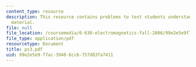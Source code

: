 ```yaml
---
content_type: resource
description: This resource contains problems to test students understanding of course
  material.
file: null
file_location: /coursemedia/6-630-electromagnetics-fall-2006/99e2e5e9f7ac39486cc6757d83fa7411_ps3.pdf
file_type: application/pdf
resourcetype: Document
title: ps3.pdf
uid: 99e2e5e9-f7ac-3948-6cc6-757d83fa7411
---
```

